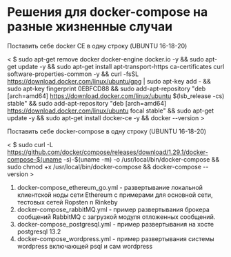 # Решения для docker-compose на разные жизненные случаи
Поставить себе docker CE в одну строку (UBUNTU 16-18-20)

< $ sudo apt-get remove docker docker-engine docker.io -y && sudo apt-get update -y && sudo apt-get install apt-transport-https ca-certificates curl software-properties-common -y && curl -fsSL https://download.docker.com/linux/ubuntu/gpg | sudo apt-key add - && sudo apt-key fingerprint 0EBFCD88 && sudo add-apt-repository "deb [arch=amd64] https://download.docker.com/linux/ubuntu $(lsb_release -cs)  stable" && sudo add-apt-repository "deb [arch=amd64] https://download.docker.com/linux/ubuntu focal stable" && sudo apt-get update -y && sudo apt-get install docker-ce -y && docker --version >

Поставить себе docker-compose в одну строку (UBUNTU 16-18-20)

< $ sudo curl -L https://github.com/docker/compose/releases/download/1.29.1/docker-compose-$(uname -s)-$(uname -m) -o /usr/local/bin/docker-compose && sudo chmod +x /usr/local/bin/docker-compose && docker-compose --version >

1. docker-compose_ethereum_go.yml - развертывание локальной клиентской ноды сети Ethereum с примерами для основной сети, тестовых сетей Ropsten n Rinkeby
2. docker-compose_rabbitMQ.yml - пример развертывания брокера сообщений RabbitMQ с загрузкой модуля отложенных сообщений.
3. docker-compose_postgresql.yml - пример развертывания на хосте postgresql 13.2
4. docker-compose_wordpress.yml - пример развертывания системы wordpress включающей psql и сам wordpress

